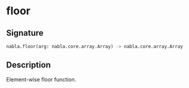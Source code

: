 # floor

## Signature

```python
nabla.floor(arg: nabla.core.array.Array) -> nabla.core.array.Array
```

## Description

Element-wise floor function.

